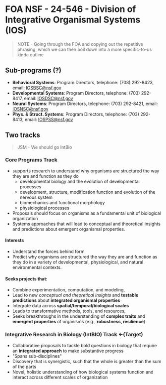 # FOA NSF - 24-546 -  Division of Integrative Organismal Systems (IOS)

> NOTE - Going through the FOA and copying out the repetitive phrasing, which we can then boil down into a more specific-to-us kinda outline 
## Sub-programs (?) 
- **Behavioral Systems**:  Program Directors, telephone: (703) 292-8423, email: IOSBSC@nsf.gov
- **Developmental Systems**:  Program Directors, telephone: (703) 292-8417, email: IOSDSC@nsf.gov
- **Neural Systems**:  Program Directors, telephone: (703) 292-8421, email: IOSNSC@nsf.gov
- **Phys. & Struct. Systems**:  Program Directors, telephone: (703) 292-8413, email: IOSPSS@nsf.gov

## Two tracks 
> JSM - We should go IntBio

### Core Programs Track
- supports research to understand why organisms are structured the way they are and function as they do
    - developmental biology and the evolution of developmental processes
    - development, structure, modification function and evolution of the nervous system
    - biomechanics and functional morphology
    - physiological processes
-  Proposals should focus on organisms as a fundamental unit of biological organization
- Systems approaches that will lead to conceptual and theoretical insights and predictions about emergent organismal properties.

#### Interests
- Understand the forces behind form
- Predict why organisms are structured the way they are and function as they do in a variety of developmental, physiological, and natural environmental contexts. 

#### Seeks projects that:
- Combine experimentation, computation, and modeling,
- Lead to new *conceptual and theoretical insights* and **testable predictions** about **integrated organismal properties** 
 - Integrate data across **spatial/temporal/biological scales**
 - Leads to transformative methods, tools, and resources,
 - Seeks breakthroughs in the understanding of **complex traits** and **emergent properties** of organisms (e.g., **robustness, resilience**)

### Integrative Research in Biology (IntBIO) Track <-(Target)

- Collaborative proposals to tackle bold questions in biology that require an **integrated approach** to make substantive progress
- "Spans sub-disciplines"
- Discovery that is synergistic, such that the whole is greater than the sum of the parts
- Novel, holistic understanding of how biological systems function and interact across different scales of organization


